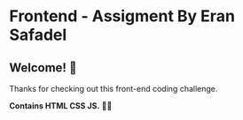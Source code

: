 # Frontend - Assigment By Eran Safadel

## Welcome! 👋

Thanks for checking out this front-end coding challenge.

**Contains  HTML CSS JS.** 🚀🚀

